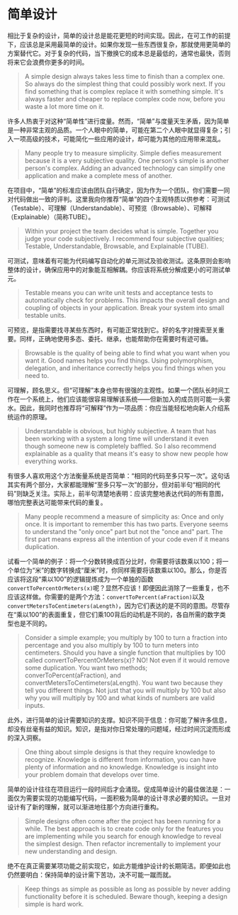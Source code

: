 # 简单设计

相比于复杂的设计，简单的设计总是能花更短的时间实现。因此，在可工作的前提下，应该总是采用最简单的设计。如果你发现一些东西很复杂，那就使用更简单的方案替代它。对于复杂的代码，当下撤换它的成本总是最低的，通常也最快，否则将来它会浪费你更多的时间。

> A simple design always takes less time to finish than a complex one. So always do the simplest thing that could possibly work next. If you find something that is complex replace it with something simple. It's always faster and cheaper to replace complex code now, before you waste a lot more time on it.

许多人热衷于对这种“简单性”进行度量。然而，“简单”与度量天生矛盾，因为简单是一种非常主观的品质。一个人眼中的简单，可能在第二个人眼中就显得复杂；引入一项高级的技术，可能简化一些应用的设计，却可能为其他的应用带来混乱。

> Many people try to measure simplicity. Simple defies measurement because it is a very subjective quality. One person's simple is another person's complex. Adding an advanced technology can simplify one application and make a complete mess of another.

在项目中，“简单”的标准应该由团队自行确定，因为作为一个团队，你们需要一同对代码做出一致的评判。这里我向你推荐“简单”的四个主观特质以供参考：可测试（Testable）、可理解（Understandable）、可预览（Browsable）、可解释（Explainable）（简称TUBE）。

> Within your project the team decides what is simple. Together you judge your code subjectively. I recommend four subjective qualities; Testable, Understandable, Browsable, and Explainable (TUBE).

可测试，意味着有可能为代码编写自动化的单元测试及验收测试。这条原则会影响整体的设计，确保应用中的对象能互相解耦。你应该将系统分解成更小的可测试单元。

> Testable means you can write unit tests and acceptance tests to automatically check for problems. This impacts the overall design and coupling of objects in your application. Break your system into small testable units.

可预览，是指需要找寻某些东西时，有可能正常找到它。好的名字对搜索至关重要。同样，正确地使用多态、委托、继承，也能帮助你在需要时有迹可循。

> Browsable is the quality of being able to find what you want when you want it. Good names helps you find things. Using polymorphism, delegation, and inheritance correctly helps you find things when you need to.

可理解，顾名思义。但“可理解”本身也带有很强的主观性。如果一个团队长时间工作在一个系统上，他们应该能很容易理解该系统——但新加入的成员则可能一头雾水。因此，我同时也推荐将“可解释”作为一项品质：你应当能轻松地向新人介绍系统运作的原理。

> Understandable is obvious, but highly subjective. A team that has been working with a system a long time will understand it even though someone new is completely baffled. So I also recommend explainable as a quality that means it's easy to show new people how everything works.

有很多人喜欢用这个方法衡量系统是否简单：“相同的代码至多只写一次”。这句话其实有两个部分，大家都能理解“至多只写一次”的部分，但对前半句“相同的代码”则缺乏关注。实际上，前半句清楚地表明：应该完整地表达代码的所有意图，哪怕完整表达可能带来代码的重复。

> Many people recommend a measure of simplicity as: Once and only once. It is important to remember this has two parts. Everyone seems	to understand the "only once" part but not the "once and" part. The first part means express all the intention of your code even if it means duplication.

试看一个简单的例子：将一个分数转换成百分比时，你需要将该数乘以100；将一个单位为“米”的数字转换成“厘米”时，你同样需要将该数乘以100。那么，你是否应该将这段“乘以100”的逻辑提炼成为一个单独的函数`convertToPercentOrMeters(x)`呢？显然不应该！即便因此消除了一些重复，也不应该这样做。你需要的是两个方法：`convertToPercent(aFraction)`以及`convertMetersToCentimeters(aLength)`，因为它们表达的是不同的意图。尽管存在“乘以100”的表面重复，但它们乘100背后的动机是不同的，各自所需的数字类型也是不同的。

> Consider a simple example; you multiply by 100 to turn a fraction into percentage and you also multiply by 100 to turn meters into centimeters. Should you have a single function that multiplies by 100 called convertToPercentOrMeters(x)? NO! Not even if it would remove some duplication. You want two methods; converToPercent(aFraction), and convertMetersToCentimeters(aLength). You want two because they tell you different things. Not just that you will multiply by 100 but also why you will multiply by 100 and what kinds of numbers are valid inputs.

此外，进行简单的设计需要知识的支撑。知识不同于信息：你可能了解许多信息，却没有丝毫有益的知识。知识，是指对你日常处理的问题域，经过时间沉淀而形成的深入洞察。

> One thing about simple designs is that they require knowledge to recognize. Knowledge is different from information, you can have plenty of information and no knowledge. Knowledge is insight into your problem domain that develops over time.

简单的设计往往在项目运行一段时间后才会涌现。促成简单设计的最佳做法是：一面仅为需要实现的功能编写代码，一面积极为简单的设计寻求必要的知识。一旦对设计有了新的理解，就可以渐进地往那个方向进行重构。

> Simple designs often come after the project has been running for a while. The best approach is to create code only for the features you are implementing while you search for enough knowledge to reveal the simplest design. Then refactor incrementally to implement your new understanding and design.

绝不在真正需要某项功能之前实现它，如此方能维护设计的长期简洁。即便如此也仍然要明白：保持简单的设计需下苦功，决不可能一蹴而就。

> Keep things as simple as possible as long as possible by never adding functionality before it is scheduled. Beware though, keeping a design simple is hard work.
